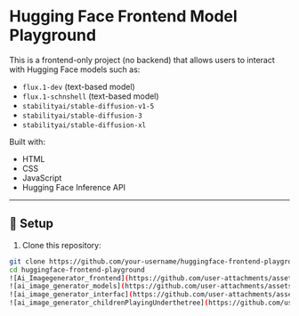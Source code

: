 # Hugging Face Frontend Model Playground

This is a frontend-only project (no backend) that allows users to interact with Hugging Face models such as:

- `flux.1-dev` (text-based model)
- `flux.1-schnshell` (text-based model)
- `stabilityai/stable-diffusion-v1-5`
- `stabilityai/stable-diffusion-3`
- `stabilityai/stable-diffusion-xl`

Built with:
- HTML
- CSS
- JavaScript
- Hugging Face Inference API

---

## 🔧 Setup

1. Clone this repository:

```bash
git clone https://github.com/your-username/huggingface-frontend-playground.git
cd huggingface-frontend-playground
![Ai_Imagegenerator_frontend](https://github.com/user-attachments/assets/9bbcd690-d919-4772-9e63-f705885a14b1)
![ai_image_generator_models](https://github.com/user-attachments/assets/5ca1bba7-74fe-40d0-bc52-4f34b850caa0)
![ai_image_generator_interfac](https://github.com/user-attachments/assets/3f71d652-3c56-4584-b59d-4c1f2cc15da0)
![ai_image_generator_childrenPlayingUnderthetree](https://github.com/user-attachments/assets/7987334c-c0a2-43e7-85d4-9fa0219ca40f)
